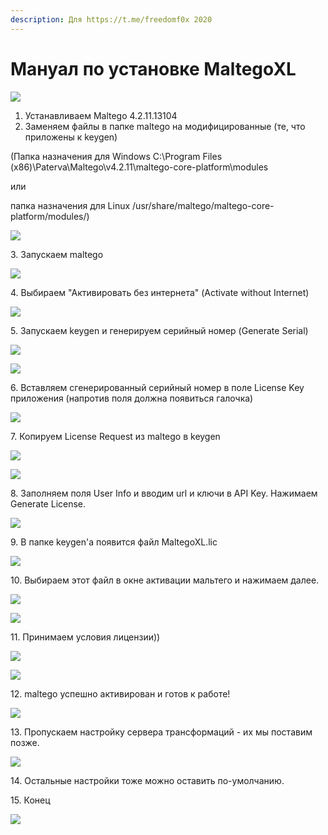 ```yaml
---
description: Для https://t.me/freedomf0x 2020
---
```


# Мануал по установке MaltegoXL

![](<../../.gitbook/assets/image (196).png>)

1. Устанавливаем Maltego 4.2.11.13104
2. Заменяем файлы в папке maltego на модифицированные (те, что приложены к keygen)

(Папка назначения для Windows C:\Program Files (x86)\Paterva\Maltego\v4.2.11\maltego-core-platform\modules&#x20;

или

папка назначения для Linux /usr/share/maltego/maltego-core-platform/modules/)

![](<../../.gitbook/assets/image (177).png>)

3\. Запускаем maltego

![](<../../.gitbook/assets/image (178).png>)

&#x20;4\. Выбираем "Активировать без интернета" (Activate without Internet)

![](<../../.gitbook/assets/image (179).png>)

5\. Запускаем keygen и генерируем серийный номер (Generate Serial)

![](<../../.gitbook/assets/image (182).png>)

![](<../../.gitbook/assets/image (180).png>)

6\. Вставляем сгенерированный серийный номер в поле License Key приложения (напротив поля должна появиться галочка)

![](<../../.gitbook/assets/image (183).png>)

7\. Копируем License Request из maltego в keygen

![](<../../.gitbook/assets/image (184).png>)

![](<../../.gitbook/assets/image (188).png>)

8\. Заполняем поля User Info и вводим url и ключи в API Key. Нажимаем Generate License.

![](<../../.gitbook/assets/image (189).png>)



9\. В папке keygen'a появится файл MaltegoXL.lic

![](<../../.gitbook/assets/image (190).png>)

10\. Выбираем этот файл в окне активации мальтего и нажимаем далее.

![](<../../.gitbook/assets/image (191).png>)

![](<../../.gitbook/assets/image (192).png>)

11\. Принимаем условия лицензии))

![](<../../.gitbook/assets/image (193).png>)

![](<../../.gitbook/assets/image (194).png>)

12\. maltego успешно активирован и готов к работе!

![](<../../.gitbook/assets/image (195).png>)

13\. Пропускаем настройку сервера трансформаций - их мы поставим позже.

![](<../../.gitbook/assets/image (198).png>)

14\. Остальные настройки тоже можно оставить по-умолчанию.

15\. Конец

![](<../../.gitbook/assets/image (197).png>)
